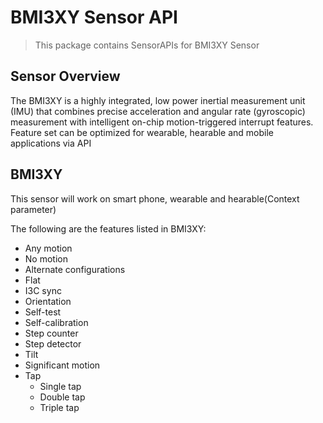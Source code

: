 # BMI3XY Sensor API

> This package contains SensorAPIs for BMI3XY Sensor

## Sensor Overview

The BMI3XY is a highly integrated, low power inertial measurement unit (IMU) that combines precise acceleration and
angular rate (gyroscopic) measurement with intelligent on-chip motion-triggered interrupt features.
Feature set can be optimized for wearable, hearable and mobile applications via API

## BMI3XY
This sensor will work on smart phone, wearable and hearable(Context parameter)

The following are the features listed in BMI3XY:
- Any motion
- No motion 
- Alternate configurations
- Flat
- I3C sync
- Orientation
- Self-test
- Self-calibration
- Step counter
- Step detector
- Tilt
- Significant motion
- Tap
	- Single tap
	- Double tap
	- Triple tap
